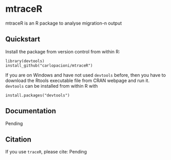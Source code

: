 # mtraceR
mtraceR is an R package to analyse migration-n output

## Quickstart
Install the package from version control from within R:
```
library(devtools)
install_github("carlopacioni/mtraceR")
```
If you are on Windows and have not used `devtools` before, then you have to 
download the Rtools executable file from CRAN webpage and run it. `devtools` can 
be installed from within R with 
```
install.packages("devtools")
```

## Documentation
Pending

## Citation
If you use `traceR`, please cite:
Pending